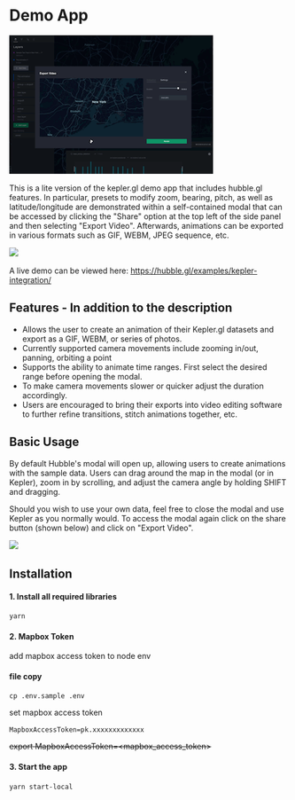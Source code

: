 # Demo App

![](./kepler-integration.gif)

This is a lite version of the kepler.gl demo app that includes hubble.gl features. In particular, presets to modify zoom, bearing, pitch, as well as latitude/longitude are demonstrated within a self-contained modal that can be accessed by clicking the "Share" option at the top left of the side panel and then selecting "Export Video". Afterwards, animations can be exported in various formats such as GIF, WEBM, JPEG sequence, etc.

<img src="https://user-images.githubusercontent.com/33266041/126054581-a5f38817-5775-4fca-8901-6c25d8194458.png">

A live demo can be viewed here:
https://hubble.gl/examples/kepler-integration/

## Features - In addition to the description

- Allows the user to create an animation of their Kepler.gl datasets and export as a GIF, WEBM, or series of photos.
- Currently supported camera movements include zooming in/out, panning, orbiting a point
- Supports the ability to animate time ranges. First select the desired range before opening the modal.
- To make camera movements slower or quicker adjust the duration accordingly.
- Users are encouraged to bring their exports into video editing software to further refine transitions, stitch animations together, etc.

## Basic Usage

By default Hubble's modal will open up, allowing users to create animations with the sample data. Users can drag around the map in the modal (or in Kepler), zoom in by scrolling, and adjust the camera angle by holding SHIFT and dragging.

Should you wish to use your own data, feel free to close the modal and use Kepler as you normally would. To access the modal again click on the share button (shown below) and click on "Export Video".

<img src="https://user-images.githubusercontent.com/33266041/126054524-607641cf-b362-4728-98b7-e8ce8a97cd1a.png">

## Installation

#### 1. Install all required libraries

```sh
yarn
```

#### 2. Mapbox Token

add mapbox access token to node env

#### file copy

```
cp .env.sample .env
```

set mapbox access token

```
MapboxAccessToken=pk.xxxxxxxxxxxxx
```

~~export MapboxAccessToken=<mapbox_access_token>~~

#### 3. Start the app

```sh
yarn start-local
```
